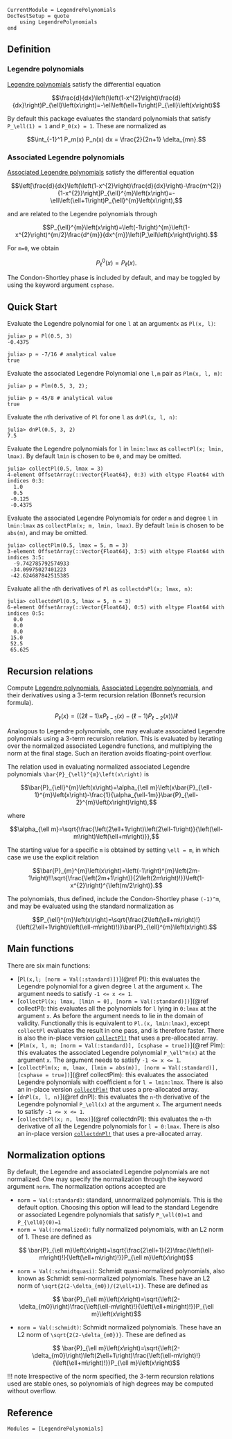 ```@meta
CurrentModule = LegendrePolynomials
DocTestSetup = quote
    using LegendrePolynomials
end
```

## Definition

### Legendre polynomials

[Legendre polynomials](https://en.wikipedia.org/wiki/Legendre_polynomials) satisfy the differential equation

```math
\frac{d}{dx}\left(\left(1-x^{2}\right)\frac{d}{dx}\right)P_{\ell}\left(x\right)=-\ell\left(\ell+1\right)P_{\ell}\left(x\right)
```

By default this package evaluates the standard polynomials that satisfy ``P_\ell(1) = 1`` and ``P_0(x) = 1``. These are normalized as

```math
\int_{-1}^1 P_m(x) P_n(x) dx = \frac{2}{2n+1} \delta_{mn}.
```

### Associated Legendre polynomials

[Associated Legendre polynomials](https://en.wikipedia.org/wiki/Associated_Legendre_polynomials) satisfy the differential equation

```math
\left[\frac{d}{dx}\left(\left(1-x^{2}\right)\frac{d}{dx}\right)-\frac{m^{2}}{1-x^{2}}\right]P_{\ell}^{m}\left(x\right)=-\ell\left(\ell+1\right)P_{\ell}^{m}\left(x\right),
```

and are related to the Legendre polynomials through

```math
P_{\ell}^{m}\left(x\right)=\left(-1\right)^{m}\left(1-x^{2}\right)^{m/2}\frac{d^{m}}{dx^{m}}\left(P_\ell\left(x\right)\right).
```

For ``m=0``, we obtain

```math
P_{\ell}^{0}\left(x\right)=P_\ell\left(x\right).
```

The Condon-Shortley phase is included by default, and may be toggled by using the keyword argument `csphase`.

## Quick Start

Evaluate the Legendre polynomial for one `l` at an argument`x` as `Pl(x, l)`:

```jldoctest
julia> p = Pl(0.5, 3)
-0.4375

julia> p ≈ -7/16 # analytical value
true
```

Evaluate the associated Legendre Polynomial one `l,m` pair as `Plm(x, l, m)`:

```jldoctest
julia> p = Plm(0.5, 3, 2);

julia> p ≈ 45/8 # analytical value
true
```

Evaluate the `n`th derivative of `Pl` for one `l` as `dnPl(x, l, n)`:

```jldoctest
julia> dnPl(0.5, 3, 2)
7.5
```

Evaluate the Legendre polynomials for `l` in `lmin:lmax` as `collectPl(x; lmin, lmax)`.
By default `lmin` is chosen to be `0`, and may be omitted.

```jldoctest
julia> collectPl(0.5, lmax = 3)
4-element OffsetArray(::Vector{Float64}, 0:3) with eltype Float64 with indices 0:3:
  1.0
  0.5
 -0.125
 -0.4375
```

Evaluate the associated Legendre Polynomials for order `m` and degree `l` in `lmin:lmax`
as `collectPlm(x; m, lmin, lmax)`. By default `lmin` is chosen to be `abs(m)`, and may be omitted.

```jldoctest
julia> collectPlm(0.5, lmax = 5, m = 3)
3-element OffsetArray(::Vector{Float64}, 3:5) with eltype Float64 with indices 3:5:
  -9.742785792574933
 -34.09975027401223
 -42.624687842515385
```

Evaluate all the `n`th derivatives of `Pl` as `collectdnPl(x; lmax, n)`:

```jldoctest
julia> collectdnPl(0.5, lmax = 5, n = 3)
6-element OffsetArray(::Vector{Float64}, 0:5) with eltype Float64 with indices 0:5:
  0.0
  0.0
  0.0
 15.0
 52.5
 65.625
```

## Recursion relations

Compute [Legendre polynomials](https://en.wikipedia.org/wiki/Legendre_polynomials), [Associated Legendre polynomials](https://en.wikipedia.org/wiki/Associated_Legendre_polynomials), and their derivatives using a 3-term recursion relation (Bonnet’s recursion formula).

```math
P_\ell(x) = \left((2\ell-1) x P_{\ell-1}(x) - (\ell-1)P_{\ell - 2}(x)\right)/\ell
```

Analogous to Legendre polynomials, one may evaluate associated Legendre polynomials using a 3-term recursion relation. This is evaluated by iterating over the normalized associated Legendre functions, and multiplying the norm at the final stage. Such an iteration avoids floating-point overflow.

The relation used in evaluating normalized associated Legendre polynomials ``\bar{P}_{\ell}^{m}\left(x\right)`` is

```math
\bar{P}_{\ell}^{m}\left(x\right)=\alpha_{\ell m}\left(x\bar{P}_{\ell-1}^{m}\left(x\right)-\frac{1}{\alpha_{\ell-1m}}\bar{P}_{\ell-2}^{m}\left(x\right)\right),
```

where
```math
\alpha_{\ell m}=\sqrt{\frac{\left(2\ell+1\right)\left(2\ell-1\right)}{\left(\ell-m\right)\left(\ell+m\right)}},
```

The starting value for a specific ``m`` is obtained by setting ``\ell = m``, in which case we use the explicit relation

```math
\bar{P}_{m}^{m}\left(x\right)=\left(-1\right)^{m}\left(2m-1\right)!!\sqrt{\frac{\left(2m+1\right)}{2\left(2m\right)!}}\left(1-x^{2}\right)^{\left(m/2\right)}.
```

The polynomials, thus defined, include the Condon-Shortley phase ``(-1)^m``, and may be evaluated using the standard normalization as

```math
P_{\ell}^{m}\left(x\right)=\sqrt{\frac{2\left(\ell+m\right)!}{\left(2\ell+1\right)\left(\ell-m\right)!}}\bar{P}_{\ell}^{m}\left(x\right).
```

## Main functions

There are six main functions:

* [`Pl(x,l; [norm = Val(:standard)])`](@ref Pl): this evaluates the Legendre polynomial for a given degree `l` at the argument `x`. The argument needs to satisfy `-1 <= x <= 1`.
* [`collectPl(x; lmax, [lmin = 0], [norm = Val(:standard)])`](@ref collectPl): this evaluates all the polynomials for `l` lying in `0:lmax` at the argument `x`. As before the argument needs to lie in the domain of validity. Functionally this is equivalent to `Pl.(x, lmin:lmax)`, except `collectPl` evaluates the result in one pass, and is therefore faster. There is also the in-place version [`collectPl!`](@ref) that uses a pre-allocated array.
* [`Plm(x, l, m; [norm = Val(:standard)], [csphase = true])`](@ref Plm): this evaluates the associated Legendre polynomial ``P_\ell^m(x)`` at the argument ``x``. The argument needs to satisfy `-1 <= x <= 1`.
* [`collectPlm(x; m, lmax, [lmin = abs(m)], [norm = Val(:standard)], [csphase = true])`](@ref collectPlm): this evaluates the associated Legendre polynomials with coefficient `m` for `l = lmin:lmax`. There is also an in-place version [`collectPlm!`](@ref) that uses a pre-allocated array.
* [`dnPl(x, l, n)`](@ref dnPl): this evaluates the ``n``-th derivative of the Legendre polynomial ``P_\ell(x)`` at the argument ``x``. The argument needs to satisfy `-1 <= x <= 1`.
* [`collectdnPl(x; n, lmax)`](@ref collectdnPl): this evaluates the ``n``-th derivative of all the Legendre polynomials for `l = 0:lmax`. There is also an in-place version [`collectdnPl!`](@ref) that uses a pre-allocated array.

## Normalization options

By default, the Legendre and associated Legendre polynomials are not normalized.
One may specify the normalization through the keyword argument `norm`.
The normalization options accepted are

* `norm = Val(:standard)`: standard, unnormalized polynomials. This is the default option. Choosing this option will lead to the standard Legendre or associated Legendre polynomials that satisfy ``P_\ell(0)=1`` and ``P_{\ell0}(0)=1``
* `norm = Val(:normalized)`: fully normalized polynomials, with an L2 norm of 1. These are defined as
```math
  \bar{P}_{\ell m}\left(x\right)=\sqrt{\frac{2\ell+1}{2}\frac{\left(\ell-m\right)!}{\left(\ell+m\right)!}}P_{\ell m}\left(x\right)
```
* `norm = Val(:schmidtquasi)`: Schmidt quasi-normalized polynomials, also known as Schmidt semi-normalized polynomials. These have an L2 norm of ``\sqrt{2(2-\delta_{m0})/(2\ell+1)}``. These are defined as
```math
  \bar{P}_{\ell m}\left(x\right)=\sqrt{\left(2-\delta_{m0}\right)\frac{\left(\ell-m\right)!}{\left(\ell+m\right)!}}P_{\ell m}\left(x\right)
```
* `norm = Val(:schmidt)`: Schmidt normalized polynomials. These have an L2 norm of ``\sqrt{2(2-\delta_{m0})}``. These are defined as
```math
  \bar{P}_{\ell m}\left(x\right)=\sqrt{\left(2-\delta_{m0}\right)\left(2\ell+1\right)\frac{\left(\ell-m\right)!}{\left(\ell+m\right)!}}P_{\ell m}\left(x\right)
```

!!! note
    Irrespective of the norm specified, the 3-term recursion relations used are stable ones,
    so polynomials of high degrees may be computed without overflow.

## Reference

```@autodocs
Modules = [LegendrePolynomials]
```
